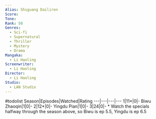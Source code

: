 ```yaml
---
Alias: Shiguang Dailiren
Score:
Tone: 
Rank: 50
Genres:
  - Sci-fi
  - Supernatural
  - Thriller
  - Mystery
  - Drama
Mangaka:
  - Li Haoling
Screenwriter:
  - Li Haoling
Director:
  - Li Haoling
Studio:
  - LAN Studio
---
```

#todolist
Season|Episodes|Watched|Rating
---|---|---|---
1|11\*|0|-
Biwu Zhaoqin|1|0|-
2|12\*|0|-
Yingdu Pian|1|0|-
3|24|0|-
\* Watch the specials halfway through the season above, so Biwu is ep 5.5, Yingdu is ep 6.5